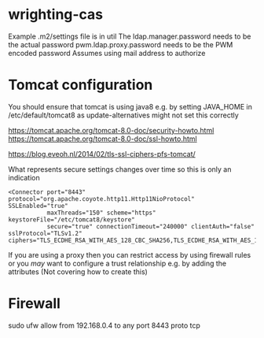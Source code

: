 wrighting-cas
==============

Example .m2/settings file is in util
The ldap.manager.password needs to be the actual password
pwm.ldap.proxy.password needs to be the PWM encoded password
Assumes using mail address to authorize

Tomcat configuration
====================

You should ensure that tomcat is using java8 e.g. by setting JAVA_HOME in /etc/default/tomcat8 as update-alternatives might not set this correctly

https://tomcat.apache.org/tomcat-8.0-doc/security-howto.html
https://tomcat.apache.org/tomcat-8.0-doc/ssl-howto.html

https://blog.eveoh.nl/2014/02/tls-ssl-ciphers-pfs-tomcat/

What represents secure settings changes over time so this is only an indication

    <Connector port="8443" protocol="org.apache.coyote.http11.Http11NioProtocol" SSLEnabled="true"
               maxThreads="150" scheme="https" keystoreFile="/etc/tomcat8/keystore"
               secure="true" connectionTimeout="240000" clientAuth="false" sslProtocol="TLSv1.2" ciphers="TLS_ECDHE_RSA_WITH_AES_128_CBC_SHA256,TLS_ECDHE_RSA_WITH_AES_128_CBC_SHA,TLS_ECDHE_RSA_WITH_AES_256_CBC_SHA384,TLS_ECDHE_RSA_WITH_AES_256_CBC_SHA,TLS_ECDHE_RSA_WITH_RC4_128_SHA,TLS_RSA_WITH_AES_128_CBC_SHA256,TLS_RSA_WITH_AES_128_CBC_SHA,TLS_RSA_WITH_AES_256_CBC_SHA256,TLS_RSA_WITH_AES_256_CBC_SHA,SSL_RSA_WITH_RC4_128_SHA"/>

If you are using a proxy then you can restrict access by using firewall rules or you *may* want to configure a trust relationship e.g. by adding the attributes (Not covering how to create this)

Firewall
========

sudo ufw allow from 192.168.0.4 to any port 8443 proto tcp
